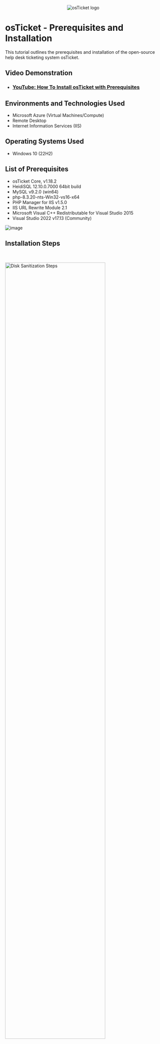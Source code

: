 <p align="center">
<img src="https://i.imgur.com/Clzj7Xs.png" alt="osTicket logo"/>
</p>

<h1>osTicket - Prerequisites and Installation</h1>
This tutorial outlines the prerequisites and installation of the open-source help desk ticketing system osTicket.<br />


<h2>Video Demonstration</h2>

- ### [YouTube: How To Install osTicket with Prerequisites](https://www.youtube.com/watch?v=o-YBDTqX_ZU)

<h2>Environments and Technologies Used</h2>

- Microsoft Azure (Virtual Machines/Compute)
- Remote Desktop
- Internet Information Services (IIS)

<h2>Operating Systems Used </h2>

- Windows 10 (22H2)

<h2>List of Prerequisites</h2>

- osTicket Core, v1.18.2
- HeidiSQL 12.10.0.7000 64bit build
- MySQL v9.2.0 (win64)
- php-8.3.20-nts-Win32-vs16-x64
- PHP Manager for IIS v1.5.0
- IIS URL Rewrite Module 2.1 
- Microsoft Visual C++ Redistributable for Visual Studio 2015
- Visual Studio 2022 v17.13 (Community)

![image](https://github.com/user-attachments/assets/b316e094-837e-41b4-a7f9-f1bf8e62acab)<br/>

<h2>Installation Steps</h2>

<br />

<p>
<img src="https://github.com/user-attachments/assets/8ca00ad8-2185-4006-8140-cee0ba2f2df6" height="80%" width="80%" alt="Disk Sanitization Steps"/>
</p>
<p>
<b>Enable IIS (Internet Information Services) in Windows WITH CGI (Common Gateway Interface)</b><br />
Open a browser tab and type <b>127.0.0.1</b> in the address bar. You should get a message similar to <b>This site can't be reached.</b><br/>

1. Type <b>Control Panel</b> in the search bar and open it. Select `Programs` > `Turn Windows features on or off`
2. Tick :white_square_button: the <b>Internet Information Services</b> box and expand
3. Expand <b>Worldwide Web Services</b> and then <b>Application Development Features</b>
4. Check &#x1F5F9; the <b>CGI</b> box and click `OK`. Once the operation is done, click `Close` and close the <b>Programs</b> window.<br/>
5. Refresh the browser tab and it should open to a tab similar to the image above.
</p>

<br/>


<p>
<img src="https://github.com/user-attachments/assets/f2d1695b-ef7b-426f-9957-16d5a7fa52fc" height="80%" width="80%" alt="Disk Sanitization Steps"/>
</p>

<b>Install PHP Manager for IIS</b></br>
1. Navigate to https://github.com/phpmanager/phpmanager/releases on your browser.
2. Click on the file named <b>PHPManagerForIIS_x64.msi</b>. The file will be downloaded automatically.
3. Double-click the file, click `Next` > accept the terms > `Next` > `Next` > `Install` > `Finish`.<br/><br/>

<p>
<img src="https://github.com/user-attachments/assets/56b5e9aa-532b-4f0e-92f5-a759bb9622ad" height="80%" width="80%" alt="Disk Sanitization Steps"/>
</p>

<b>Install the IIS URL Rewrite Module</b></br>
1. Navigate to https://www.iis.net/downloads/microsoft/url-rewrite.
2. Click on the <b>English: x64 installer</b> file. The file will be downloaded automatically.
3. Double-click the file and accept the terms. Click `Install` and then `Finish`.<br/><br/>

<p>
<img src="https://github.com/user-attachments/assets/7d5ace4d-bb33-4014-bc6f-7c5bb2687cf4" height="80%" width="80%" alt="Disk Sanitization Steps"/>
</p>

<b>Create a folder on the (C:) drive called PHP</b></br>
1. Type <b>File Explorer</b> in the Search bar.
2. Click on the ![laptop](https://github.com/user-attachments/assets/c5c0284b-de55-4fa3-8068-503056ac8200) icon > Double-click the <b>Windows (C:)</b> drive icon
3. Right-click inside the window and select <b>New</b> > <b>Folder</b>. Name the folder <b>PHP</b> and leave the window open.<br/><br/>

<p>
<img src="https://github.com/user-attachments/assets/873bdcb8-9c1e-4321-b785-954b1741076e" height="80%" width="80%" alt="Disk Sanitization Steps"/>
</p>

<b>Download the PHP files</b></br>
1. Go to https://windows.php.net/download#php-8.4.
2. Select the <b>VS16 x64 Non Thread Safe (2025-Apr-08 22:21:54) Zip [30.7MB]</b> file. The file will be downloaded automatically.</br><br/>

<p>
<img src="https://github.com/user-attachments/assets/559b0df8-a4b6-460a-85a2-71a76e14beb1" height="80%" width="80%" alt="Disk Sanitization Steps"/>
</p>

<b>Copy the files from the `php-8.3.20-nts-Win32-vs16-x64` zipped folder into the PHP folder.</b></br>
1. Once downloaded, double-click on the `php-8.3.20-nts-Win32-vs16-x64` zipped folder.
2. Select all the files and copy them (by right-clicking inside the window, clicking `OK` on the <b>Windows Security</b> window pop-up, and clicking on <b>Copy</b>).
3. Open the <b>PHP</b> folder on the <b>(C:)</b> drive and paste the contents of the `php-8.3.20-nts-Win32-vs16-x64` folder inside it.
4. You can close the `php-8.3.20-nts-Win32-vs16-x64` folder.</b></br><br/>

<p>
<img src="https://github.com/user-attachments/assets/7ceb23d1-ce5e-4927-bcba-0dc90c17c478" height="80%" width="80%" alt="Disk Sanitization Steps"/>
</p>

<b>Install Visual C++ Redistributable</b></br>
1. Go to https://www.microsoft.com/en-us/download/details.aspx?id=48145.
2. Click on <b>Download</b>, select <b>vc_redist.x64.exe</b>, and click on <b>Download</b>.
3. Double-click the file, accept the terms and click `Install`. Click `Close`.</br><br/>

<p>
<img src="https://github.com/user-attachments/assets/680b6d8d-ec61-4ab0-a07f-5f47ad453f80" height="80%" width="80%" alt="Disk Sanitization Steps"/>
</p>

<b>Install Visual Studio</b></br>
1. Go to https://visualstudio.microsoft.com/ and click on <b>Download Visual Studio</b>.
2. Once downloaded, double-click the `VisualStudioSetup` file and click `Continue`.
3. In the <b>Workloads</b> section, under <b>Other toolsets</b>, select <b>Data storage and processing</b>.
4. Click `Install`. Once it finishes installing, close the <b>Visual Studio 2022</b> windows.</b></br><br/>

<p>
<img src="https://github.com/user-attachments/assets/68064547-7419-4d8a-9f9b-f50702062368" height="80%" width="80%" alt="Disk Sanitization Steps"/>
</p>

<b>Install MySQL 9.2.0</b></br>
1. Go to https://dev.mysql.com/downloads/mysql/.
2. Download the <b>Windows (x86, 64-bit), MSI Installer</b> file. Click on <b>No thanks, just start my download.</b>
3. Double-click the `mysql-9.2.0-winx64` file in your <b>Downloads</b> folder. Click `Next`, accept the terms and click `Next`.
4. Select `Typical` on the <b>Choose Setup Type</b> section and click `Install`. Click `Finish`.</br>
5. In the <b>MySQL Configurator</b> window, click `Next` until you get to the <b>Accounts and Roles</b> section.
6. Type the word <b>root</b> as your password. Click `Next` until you get to the <b>Apply Configuration</b> section.
7. Once there, click `Execute`. Once that's done, click `Next` and then `Finish`.</br><br/>

<p>
<img src="https://github.com/user-attachments/assets/15dba9f4-8bce-4001-ab48-4b8668dbe845" height="80%" width="80%" alt="Disk Sanitization Steps"/>
</p>

<b>Open IIS as an Administrator</b></br>
1. Type <b>IIS</b> in the search bar and select `Run as administrator`.</b></br><br/>

<p>
<img src="https://github.com/user-attachments/assets/018b3d25-1a4c-4628-87d4-6d139a44f321" height="80%" width="80%" alt="Disk Sanitization Steps"/>
</p>

<b>Register PHP from within IIS</b></br>
1. Double-click the <b>PHP Manager</b> icon inside the <b>Internet Information Services (IIS) Manager</b> window.
2. Click on the <b>Register new PHP version</b> link. A window will open.
3. Click on the ellipsis `...`. Double-click on the <b>PHP</b> folder.
4. Double-click the `php-cgi` file and click `OK`.</br><br/>

<p>
<img src="https://github.com/user-attachments/assets/caef7993-ddda-4773-98d2-d4675b16dd76" height="80%" width="80%" alt="Disk Sanitization Steps"/>
</p>

<b>Reload IIS (Open IIS, Stop and Start the server)</b></br>
1. In the <b>Internet Information Services (IIS) Manager</b> window, click on the <b>osTicket-vm...</b> name on the left side under <b>Connections</b>.
2. You'll see a right side-panel open that says <b>Manage Server</b>. There you will have the option to `Restart`, `Start` or `Stop` the server.
3. You can also right-click on the <b>osTicket-vm...</b> name and start or stop there. Stop and start the server once.</br><br/>


<p>
<img src="https://github.com/user-attachments/assets/63333852-7346-4007-9594-62522515e9b2" height="80%" width="80%" alt="Disk Sanitization Steps"/>
</p>

<b>Download osTicket</b></br>
1. Go to https://osticket.com/.
2. Click on <b>Get Started</b>. Navigate to the <b>Open Source</b> column and click on <b>Download</b>.
3. Select the latest osTicket Core version and click on `Next Step`. Select your desired language and click on `Next Step`.
4. Do not select any plug ins and click on `Next Step`. Click on `No Thanks`.
5. Once downloaded, double click the `osTicket-v1.18.2.zip` file and copy the <b>upload</b> folder.
6. Go to the open Windows `(C:)` drive folder, double-click the `inetpub` folder and then double-click the `wwwroot` folder.
7. Once inside the `wwwroot` folder, paste the <b>upload</b> folder.
8. Rename the <b>upload</b> folder to <b>osTicket</b>.</br><br/>

<p>
<img src="https://github.com/user-attachments/assets/79a4cd47-aca3-4d81-be75-a986aa529c40" height="80%" width="80%" alt="Disk Sanitization Steps"/>
</p>

<b>Reload IIS</b></br>
1. Open IIS as an Administrator. Stop and Start the server once.</br><br/>

<p>
<img src="https://github.com/user-attachments/assets/ef617686-9734-4ec5-8c51-7ce4cc098ead" height="80%" width="80%" alt="Disk Sanitization Steps"/>
</p>

<b>Open the osTicket local site</b></br>
1. In the <b>Internet Information Services (IIS) Manager</b> window, click on the drop-down arrow on the left side of the <b>osTicket-vm...</b> name.
2. Expand the <b>Sites</b> folder. Expand <b>Default Web Site</b>. Click ONCE on <b>osTicket</b>.
3. On the right side-panel, click on `Browse *:80 (http)`. It should open a new browser tab loading the osTicket site (http://localhost/osTicket/setup/).</br><br/>

<p>
<img src="https://github.com/user-attachments/assets/3f7d5414-ded2-4eb5-a384-a3a09219ee9c" height="80%" width="80%" alt="Disk Sanitization Steps"/>
</p>

<b>Enable extensions</b></br>
1. Note that some extensions are not enabled.
2. Go back to `IIS` > `Sites` > `Default Web Site` > `osTicket`. Double-click <b>PHP Manager</b>.
3. Click `Enable or disable an extension`. Right-click on the greyed out `php_imap.dll` and select `Enable`. Enable `php_intl.dll`. Enable `php_opcache.dll`.
4. Refresh the <b>osTicket</b> site in your browser and observe the changes. You should have only one extension not enabled.</br><br/>

<p>
<img src="https://github.com/user-attachments/assets/e1ecb51f-b505-4ea1-82b6-224b1cd93aa4" height="80%" width="80%" alt="Disk Sanitization Steps"/>
</p>

<b>Rename ost-sampleconfig.php</b></br>
1. Open <b>File Explorer</b>.
2. Copy and paste this path onto the window's address bar <b>C:\inetpub\wwwroot\osTicket\include</b>.
3. Rename `ost-sampleconfig.php` to `ost-config.php`.</br><br/>

<p>
<img src="https://github.com/user-attachments/assets/a04ebf05-e382-446c-8cbc-9127cbdec2cd" height="80%" width="80%" alt="Disk Sanitization Steps"/>
</p>

<b>Assign Permissions to `ost-config.php`</b></br>
1. Right-click on `ost-config.php` and select <b>Properties</b>.
2. Click on the <b>Security</b> tab. Click on `Advanced` > `Disable inheritance`. Click on `Remove all inherited permissions from this object`.
3. Click `Add` > `Select a principal`. Type <b>Everyone</b> in the <b>Enter the object names to select (examples):</b> box.
4. Click `Check Names` > `OK`. Check the `Full control` box and click `OK`.
5. In the <b>Advanced Security Settings for ost-config.php</b> window, were it says <b>Name:</b> it should say <b>C:\inetpub\wwwroot\osTicket\include\ost-config.php</b>.
6. Click `Apply` and `OK`. On the <b>ost-config.php Properties</b> window, click `OK`.</br><br/>

<p>
<img src="https://github.com/user-attachments/assets/7bd07e82-156f-4e51-a504-100d388b0eae" height="80%" width="80%" alt="Disk Sanitization Steps"/>
</p>

<b>Continue Setting up osTicket in the browser</b></br>
1. Back in the osTicket Installer browser tab, Click `Continue`.
2. In the <b>System Settings</b> section, in the <b>Helpdesk Name</b> box, type in whatever name you want to give your Helpdesk.
3. In the <b>Default email</b> (receives email from customers) box, type in a made-up email (for this example).
4. In the <b>Admin User</b> section, put in your made-up name, email address (it has to be different from the one in the <b>System Settings</b> section).
5. Choose a username and password. <b>DO NOT</b> click on `Install Now` yet.</br><br/>

<p>
<img src="https://github.com/user-attachments/assets/a732121f-c155-4caf-a75d-e5c8420678a3" height="80%" width="80%" alt="Disk Sanitization Steps"/>
</p>

<b>Install HeidiSQL</b></br>
1. Go to https://www.heidisql.com/.
2. Click on the <b>Downloads</b> tab. Close out any ad pop-up windows.
3. Click on the `Installer, 64 bit` link. Go to the <b>Downloads</b> folder and double-click on `HeidiSQL_12.10.0.7000_Setup`.
4. Select `Install for all users (recommended)`. Accept the agreement and click `Next` until you get to the <b>Ready to Install</b> section.
5. Click `Install`. Click `Finish`.
6. In the <b>HeidiSQL 12.10.0.7000 - Session manager</b> window, click <b>New</b> on the bottom left side. Use the word <b>root</b> as a password.
7. Click `Open`. Right-click on <b>Unnamed</b> and select <b>Create new</b> > <b>Database</b>.
8. Type <b>osTicket</b> and click `OK`.
9. You will see the new database, <b>osTicket</b>, under the <b>Unnamed</b> panel. However, if you click it, you won't see anything inside of it in the right-side panel.</br><br/>

<p>
<img src="https://github.com/user-attachments/assets/73a6418f-11b6-4905-ba7b-daa26a6e9280" height="80%" width="80%" alt="Disk Sanitization Steps"/>
</p>

<b>Continue Setting up osTicket in the browser</b></br>
1. Go back to the osTicket browser tab.
2. Under the <b>Database Settings</b> section, under <b>MySQL Database:</b>, type the word <b>osTicket</b>.
3. For <b>MySQL Username:</b> type the word <b>root</b> and for <b>MySQL Password:</b> also type <b>root</b>.
4. Click `Install Now!`</br><br/>

<p>
<img src="https://github.com/user-attachments/assets/9a3a8e2a-aaae-4f2e-b4e2-71c7ff82daa4" height="80%" width="80%" alt="Disk Sanitization Steps"/>
</p>

<p>
<img src="https://github.com/user-attachments/assets/935ac7db-2e86-46cb-8373-d75678fc966f" height="80%" width="80%" alt="Disk Sanitization Steps"/>
</p>

<b>Finalizing the installation</b></br>
1. Once the <b>Congratulations!</b> message appears on the osTicket browser tab, right-click on <b>osTicket</b> in the HeidiSQL window.
2. Select `Refresh` and you should see all the osTicket files on the right-side panel.
3. You can close the <b>HeidiSQL</b> window now.</br><br/>

<p>
<img src="https://github.com/user-attachments/assets/e54b9982-d0f5-4532-98f8-0fec023df326" height="80%" width="80%" alt="Disk Sanitization Steps"/>
</p>

<p>
<img src="https://github.com/user-attachments/assets/30a1df91-6309-425a-aaf5-e0e8a5ee6153" height="80%" width="80%" alt="Disk Sanitization Steps"/>
</p>

<b>Cleanup</b></br>
1. Open <b>File Explorer</b>.
2. Copy and paste this path onto the window's address bar, <b>C:\inetpub\wwwroot\osTicket</b>.
3. Right-click on the <b>setup</b> folder and select <b>Delete</b>.
4. Now, copy and paste this path onto the window's address bar, <b>C:\inetpub\wwwroot\osTicket\include</b>.
5. Right-click on <b>ost-config.php</b> and select <b>Properties</b>. In the <b>General</b> tab, go to the <b>Attributes</b> section.
6. Click on the <b>Read-Only</b> box. Click `Apply` and then `OK`.
7. You can now close any open file windows.</br><br/>

<p>
<img src="https://github.com/user-attachments/assets/28d37b92-8265-4df6-8ceb-edcf702a7837" height="80%" width="80%" alt="Disk Sanitization Steps"/>
</p>

<p>
<img src="https://github.com/user-attachments/assets/01f877d5-acb7-4856-869e-b94ec5ecfa3e" height="80%" width="80%" alt="Disk Sanitization Steps"/>
</p>

<b>Log in to osTicket as an Administrator</b></br>
1. Open a browser tab and paste this URL, http://localhost/osTicket/scp/login.php.
2. Using the name and password you created (this was done in the <b>Continue Setting up osTicket in the browser</b> step), log in as an administrator. 

<p>
<img src="https://github.com/user-attachments/assets/f15b7508-8807-4efc-bcdc-d365ee168ed4" height="80%" width="80%" alt="Disk Sanitization Steps"/>
</p>

<b>Open the End User browser tab</b></br>
1. Open a browser tab and paste this URL, http://localhost/osTicket/.
2. This is where an end user would submit a request.</br></br>


